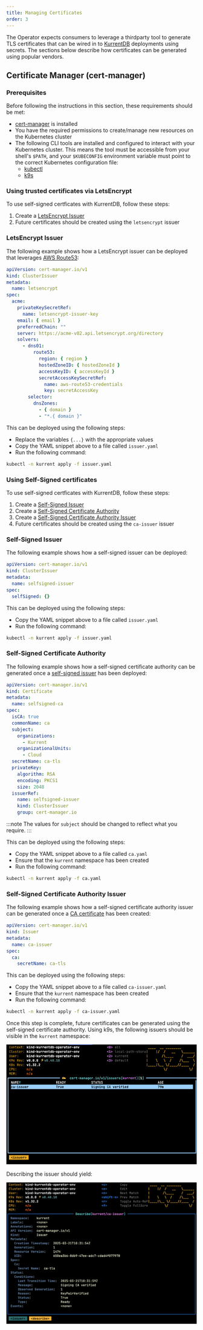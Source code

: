 ```yaml
---
title: Managing Certificates
order: 3
---
```


The Operator expects consumers to leverage a thirdparty tool to generate TLS certificates that can be wired in to [KurrentDB](../getting-started/resource-types.md#kurrentdb) deployments using secrets. The sections below describe how certificates can be generated using popular vendors.

## Certificate Manager (cert-manager)

### Prerequisites

Before following the instructions in this section, these requirements should be met:

* [cert-manager](https://cert-manager.io) is installed
* You have the required permissions to create/manage new resources on the Kubernetes cluster
* The following CLI tools are installed and configured to interact with your Kubernetes cluster. This means the tool must be accessible from your shell's `$PATH`, and your `$KUBECONFIG` environment variable must point to the correct Kubernetes configuration file:
    * [kubectl](https://kubernetes.io/docs/tasks/tools/install-kubectl)
    * [k9s](https://k9scli.io/topics/install/)

### Using trusted certificates via LetsEncrypt

To use self-signed certficates with KurrentDB, follow these steps:

1. Create a [LetsEncrypt Issuer](#letsencrypt-issuer)
2. Future certificates should be created using the `letsencrypt` issuer

### LetsEncrypt Issuer

The following example shows how a LetsEncrypt issuer can be deployed that leverages [AWS Route53](https://cert-manager.io/docs/configuration/acme/dns01/route53/):

```yaml
apiVersion: cert-manager.io/v1
kind: ClusterIssuer
metadata:
  name: letsencrypt
spec:
  acme:
    privateKeySecretRef:
      name: letsencrypt-issuer-key
    email: { email }
    preferredChain: ""
    server: https://acme-v02.api.letsencrypt.org/directory
    solvers:
      - dns01:
          route53:
            region: { region }
            hostedZoneID: { hostedZoneId }
            accessKeyID: { accessKeyId }
            secretAccessKeySecretRef:
              name: aws-route53-credentials
              key: secretAccessKey
        selector:
          dnsZones:
            - { domain }
            - "*.{ domain }"
```

This can be deployed using the following steps:
- Replace the variables `{...}` with the appropriate values
- Copy the YAML snippet above to a file called `issuer.yaml`
- Run the following command:

```bash
kubectl -n kurrent apply -f issuer.yaml
```

### Using Self-Signed certificates

To use self-signed certficates with KurrentDB, follow these steps:

1. Create a [Self-Signed Issuer](#self-signed-issuer)
2. Create a [Self-Signed Certificate Authority](#self-signed-certificate-authority)
3. Create a [Self-Signed Certificate Authority Issuer](#self-signed-certificate-authority-issuer)
4. Future certificates should be created using the `ca-issuer` issuer

### Self-Signed Issuer

The following example shows how a self-signed issuer can be deployed:

```yaml
apiVersion: cert-manager.io/v1
kind: ClusterIssuer
metadata:
  name: selfsigned-issuer
spec:
  selfSigned: {}
```

This can be deployed using the following steps:
- Copy the YAML snippet above to a file called `issuer.yaml`
- Run the following command:

```bash
kubectl -n kurrent apply -f issuer.yaml
```

### Self-Signed Certificate Authority

The following example shows how a self-signed certificate authority can be generated once a [self-signed issuer](#self-signed-issuer) has been deployed:

```yaml
apiVersion: cert-manager.io/v1
kind: Certificate
metadata:
  name: selfsigned-ca
spec:
  isCA: true
  commonName: ca
  subject:
    organizations:
      - Kurrent
    organizationalUnits:
      - Cloud
  secretName: ca-tls
  privateKey:
    algorithm: RSA
    encoding: PKCS1
    size: 2048
  issuerRef:
    name: selfsigned-issuer
    kind: ClusterIssuer
    group: cert-manager.io
```

:::note
The values for `subject` should be changed to reflect what you require.
:::

This can be deployed using the following steps:
- Copy the YAML snippet above to a file called `ca.yaml`
- Ensure that the `kurrent` namespace has been created
- Run the following command:

```bash
kubectl -n kurrent apply -f ca.yaml
```

### Self-Signed Certificate Authority Issuer

The following example shows how a self-signed certificate authority issuer can be generated once a [CA certificate](#self-signed-certificate-authority) has been created:

```yaml
apiVersion: cert-manager.io/v1
kind: Issuer
metadata:
  name: ca-issuer
spec:
  ca:
    secretName: ca-tls
```

This can be deployed using the following steps:
- Copy the YAML snippet above to a file called `ca-issuer.yaml`
- Ensure that the `kurrent` namespace has been created
- Run the following command:

```bash
kubectl -n kurrent apply -f ca-issuer.yaml
```

Once this step is complete, future certificates can be generated using the self-signed certificate authority. Using k9s,
the following issuers should be visible in the `kurrent` namespace:

![Issuers](images/certs/ca-issuer.png)

Describing the issuer should yield:

![Issuers](images/certs/ca-issuer-details.png)